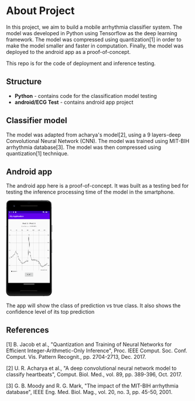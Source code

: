 # About Project
In this project, we aim to build a mobile arrhythmia classifier system. The model was developed in Python using Tensorflow as the deep learning framework.
The model was compressed using quantization[1] in order to make the model smaller and faster in computation. Finally, the model was deployed to the android app as a proof-of-concept.

This repo is for the code of deployment and inference testing.

## Structure
- **Python** - contains code for the classification model testing
- **android/ECG Test** - contains android app project


## Classifier model
The model was adapted from acharya's model[2], using a 9 layers-deep Convolutional Neural Network (CNN). The model was trained using MIT-BIH arrhythmia database[3]. The model was then compressed using quantization[1] technique. 


## Android app
The android app here is a proof-of-concept. It was built as a testing bed for testing the inference processing time of the model in the smartphone.

<img src="img/sc1.png"  width="25%" height="25%">

The app will show the class of prediction vs true class. It also shows the confidence level of its top prediction


## References
[1] B. Jacob et al., "Quantization and Training of Neural Networks for Efficient Integer-Arithmetic-Only Inference", Proc. IEEE Comput. Soc. Conf. Comput. Vis. Pattern Recognit., pp. 2704-2713, Dec. 2017.

[2] U. R. Acharya et al., "A deep convolutional neural network model to classify heartbeats", Comput. Biol. Med., vol. 89, pp. 389-396, Oct. 2017.

[3] G. B. Moody and R. G. Mark, "The impact of the MIT-BIH arrhythmia database", IEEE Eng. Med. Biol. Mag., vol. 20, no. 3, pp. 45-50, 2001.
